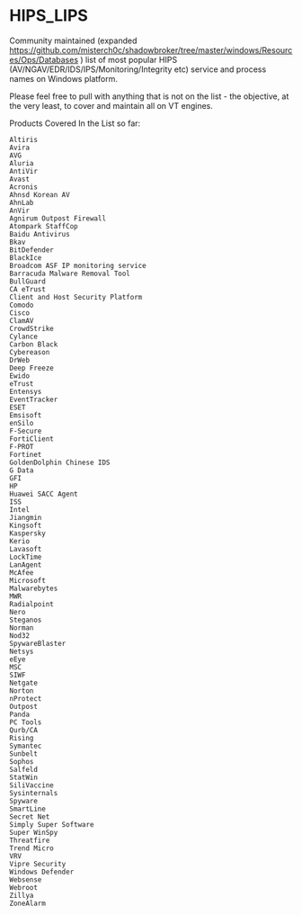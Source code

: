 # HIPS_LIPS

Community maintained (expanded https://github.com/misterch0c/shadowbroker/tree/master/windows/Resources/Ops/Databases ) list of most popular HIPS (AV/NGAV/EDR/IDS/IPS/Monitoring/Integrity etc) service and process names on Windows platform.

Please feel free to pull with anything that is not on the list - the objective, at the very least, to cover and maintain all on VT engines.

Products Covered In the List so far: 
```
Altiris
Avira
AVG
Aluria
AntiVir
Avast
Acronis
Ahnsd Korean AV
AhnLab
AnVir
Agnirum Outpost Firewall
Atompark StaffCop
Baidu Antivirus
Bkav
BitDefender
BlackIce
Broadcom ASF IP monitoring service
Barracuda Malware Removal Tool
BullGuard
CA eTrust
Client and Host Security Platform
Comodo
Cisco
ClamAV
CrowdStrike
Cylance
Carbon Black
Cybereason
DrWeb
Deep Freeze
Ewido
eTrust
Entensys
EventTracker
ESET
Emsisoft
enSilo
F-Secure
FortiClient
F-PROT
Fortinet
GoldenDolphin Chinese IDS
G Data
GFI
HP
Huawei SACC Agent
ISS
Intel
Jiangmin
Kingsoft
Kaspersky
Kerio
Lavasoft
LockTime
LanAgent
McAfee
Microsoft
Malwarebytes
MWR
Radialpoint
Nero
Steganos
Norman
Nod32
SpywareBlaster
Netsys
eEye
MSC
SIWF
Netgate
Norton
nProtect
Outpost
Panda
PC Tools
Qurb/CA
Rising
Symantec
Sunbelt
Sophos
Salfeld
StatWin
SiliVaccine
Sysinternals
Spyware
SmartLine
Secret Net
Simply Super Software
Super WinSpy
Threatfire
Trend Micro
VRV
Vipre Security
Windows Defender
Websense
Webroot
Zillya
ZoneAlarm
```
